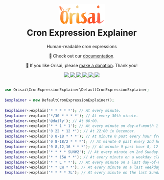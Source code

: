 <h1 align="center">
	<img src="https://github.com/orisai/.github/blob/main/images/repo_title.png?raw=true" alt="Orisai"/>
	<br/>
	Cron Expression Explainer
</h1>

<p align="center">
    Human-readable cron expressions
</p>

<p align="center">
	📄 Check out our <a href="docs/README.md">documentation</a>.
</p>

<p align="center">
	💸 If you like Orisai, please <a href="https://orisai.dev/sponsor">make a donation</a>. Thank you!
</p>

<p align="center">
	<a href="https://github.com/orisai/cron-expression-explainer/actions?query=workflow%3ACI">
		<img src="https://github.com/orisai/cron-expression-explainer/workflows/CI/badge.svg">
	</a>
	<a href="https://coveralls.io/r/orisai/cron-expression-explainer">
		<img src="https://badgen.net/coveralls/c/github/orisai/cron-expression-explainer/v1.x?cache=300">
	</a>
	<a href="https://dashboard.stryker-mutator.io/reports/github.com/orisai/cron-expression-explainer/v1.x">
		<img src="https://badge.stryker-mutator.io/github.com/orisai/cron-expression-explainer/v1.x">
	</a>
	<a href="https://packagist.org/packages/orisai/cron-expression-explainer">
		<img src="https://badgen.net/packagist/dt/orisai/cron-expression-explainer?cache=3600">
	</a>
	<a href="https://packagist.org/packages/orisai/cron-expression-explainer">
		<img src="https://badgen.net/packagist/v/orisai/cron-expression-explainer?cache=3600">
	</a>
	<a href="https://choosealicense.com/licenses/mpl-2.0/">
		<img src="https://badgen.net/badge/license/MPL-2.0/blue?cache=3600">
	</a>
<p>

##

```php
use Orisai\CronExpressionExplainer\DefaultCronExpressionExplainer;

$explainer = new DefaultCronExpressionExplainer();

$explainer->explain('* * * * *'); // At every minute.
$explainer->explain('*/30 * * * *'); // At every 30th minute.
$explainer->explain('@daily'); // At 00:00.
$explainer->explain('* * 1 * 1'); // At every minute on day-of-month 1 and on every Monday.
$explainer->explain('0 22 * 12 *'); // At 22:00 in December.
$explainer->explain('0 8-18 * * *'); // At minute 0 past every hour from 8 through 18.
$explainer->explain('0 8-18/2 * * *'); // At minute 0 past every 2nd hour from 8 through 18.
$explainer->explain('0 8,12,16 * * *'); // At minute 0 past hour 8, 12 and 16.
$explainer->explain('* * * * SUN#2'); // At every minute on 2nd Sunday.
$explainer->explain('* * 15W * *'); // At every minute on a weekday closest to the 15th.
$explainer->explain('* * L * *'); // At every minute on a last day-of-month.
$explainer->explain('* * LW * *'); // At every minute on a last weekday.
$explainer->explain('* * * * 7L'); // At every minute on the last Sunday.
```
